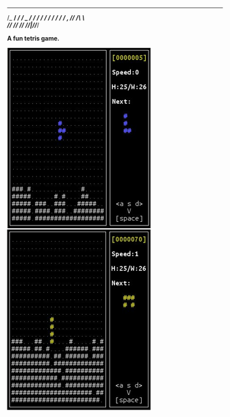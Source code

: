  ___________________  ________
 /_  __/ __/_  __/ _ \/  _/ __/
  / / / _/  / / / , _// /_\ \  
  /_/ /___/ /_/ /_/|_/___/___/  

<strong>A fun tetris game.</strong>

<img src="https://raw.githubusercontent.com/kirimaks/tetris/master/pics/pic1.png" border="0" alt="tetris">
&nbsp;
<img src="https://raw.githubusercontent.com/kirimaks/tetris/master/pics/pic2.png" border="0" alt="tetris">
